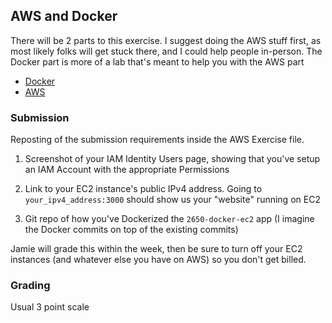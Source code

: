 ## AWS and Docker

There will be 2 parts to this exercise. I suggest doing the AWS stuff first, as most likely folks will get stuck there, and I could help people in-person. The Docker part is more of a lab that's meant to help you with the AWS part

- [Docker](docker-tutorial.md)
- [AWS](aws-exercise.md)

### Submission

Reposting of the submission requirements inside the AWS Exercise file.

1. Screenshot of your IAM Identity Users page, showing that you've setup an IAM Account with the appropriate Permissions

2. Link to your EC2 instance's public IPv4 address. Going to `your_ipv4_address:3000` should show us your "website" running on EC2

3. Git repo of how you've Dockerized the `2650-docker-ec2` app (I imagine the Docker commits on top of the existing commits)

Jamie will grade this within the week, then be sure to turn off your EC2 instances (and whatever else you have on AWS) so you don't get billed.

### Grading

Usual 3 point scale
